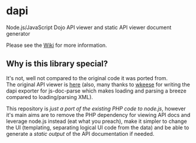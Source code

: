 dapi
====

Node.js/JavaScript Dojo API viewer and static API viewer document generator

Please see the [Wiki](https://github.com/dojo/dapi/wiki) for more information.

Why is this library special?
----------------------------
It's not, well not compared to the original code it was ported from.  
The original API viewer is [here](https://github.com/wkeese/api-viewer) (also, many thanks to [wkeese](https://github.com/wkeese) for writing the dapi exporter for js-doc-parse which makes loading and parsing a breeze compared to loading/parsing XML).  
  
This repository is *just a port of the existing PHP code to node.js*, however it's main aims are to remove the PHP dependency for viewing API docs and leverage node.js instead (eat what you preach), make it simpler to change the UI (templating, separating logical UI code from the data) and be able to generate a *static output* of the API documentation if needed.
